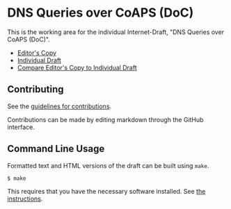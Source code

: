 # DNS Queries over CoAPS (DoC)

This is the working area for the individual Internet-Draft, "DNS Queries over CoAPS (DoC)".

* [Editor's Copy](https://miri64.github.io/draft-lenders-dns-over-coaps/#go.draft-lenders-dns-over-coaps.html)
* [Individual Draft](https://datatracker.ietf.org/doc/html/draft-lenders-dns-over-coaps)
* [Compare Editor's Copy to Individual Draft](https://miri64.github.io/draft-lenders-dns-over-coaps/#go.draft-lenders-dns-over-coaps.diff)


## Contributing

See the
[guidelines for contributions](https://github.com/miri64/draft-lenders-dns-over-coaps/blob//CONTRIBUTING.md).

Contributions can be made by editing markdown through the GitHub interface.


## Command Line Usage

Formatted text and HTML versions of the draft can be built using `make`.

```sh
$ make
```

This requires that you have the necessary software installed.  See
[the instructions](https://github.com/martinthomson/i-d-template/blob/main/doc/SETUP.md).

